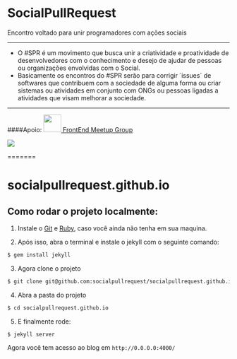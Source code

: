 # SocialPullRequest
Encontro voltado para unir programadores com ações sociais

***

* O #SPR é um movimento que busca unir a criatividade e proatividade de desenvolvedores com o conhecimento e desejo de ajudar de pessoas ou organizações envolvidas com o Social.
* Basicamente os encontros do #SPR serão para corrigir ´issues´ de softwares que contribuem com a sociedade de alguma forma ou criar sistemas ou atividades em conjunto com ONGs ou pessoas ligadas a atividades que visam melhorar a sociedade.

***

####Apoio: 
<a href="https://t.co/ITBb1EQ2vG" target="_blank"><img height="40px;" src="https://pbs.twimg.com/profile_images/639257565717729280/RimYprus.png"> FrontEnd Meetup Group</a>

<a href="https://plus.google.com/+GDGRiodeJaneiroOficial" target="_blank"><img src="http://farm1.staticflickr.com/591/23771435115_af0eaebc15_b.jpg"></a>



=======
# socialpullrequest.github.io

## Como rodar o projeto localmente:

1. Instale o [Git](http://git-scm.com/downloads) e [Ruby](http://www.ruby-lang.org/pt/downloads/), caso você ainda não tenha em sua maquina.

2. Após isso, abra o terminal e instale o jekyll com o seguinte comando:

  ```sh
  $ gem install jekyll
  ```

3. Agora clone o projeto

  ```sh
  $ git clone git@github.com:socialpullrequest/socialpullrequest.github.io.git
  ```

4. Abra a pasta do projeto

  ```sh
  $ cd socialpullrequest.github.io
  ```

5. E finalmente rode:

  ```sh
  $ jekyll server
  ```

Agora você tem acesso ao blog em `http://0.0.0.0:4000/`
